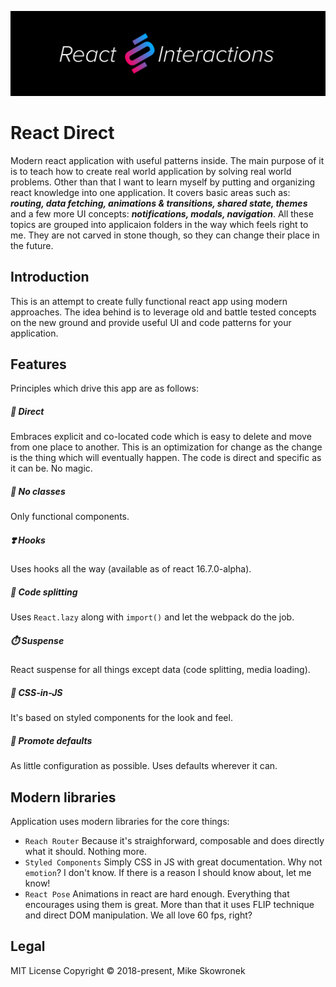 <p align="center"><img src="https://github.com/coderitual/react-direct/blob/master/media/logo.png"></p>

# React Direct
Modern react application with useful patterns inside. The main purpose of it is to teach how to create real world application by solving real world problems. Other than that I want to learn myself by putting and organizing react knowledge into one application. It covers basic areas such as: __*routing, data fetching, animations & transitions, shared state, themes*__ and a few more UI concepts: __*notifications, modals, navigation*__. All these topics are grouped into applicaion folders in the way which feels right to me. They are not carved in stone though, so they can change their place in the future.

## Introduction

This is an attempt to create fully functional react app using modern approaches. The idea behind is to leverage old and battle tested concepts on the new ground and provide useful UI and code patterns for your application.

## Features
Principles which drive this app are as follows:


##### 🎯 *Direct*
Embraces explicit and co-located code which is easy to delete and move from one place to another. This is an optimization for change as the change is the thing which will eventually happen. The code is direct and specific as it can be. No magic.
##### 🍆 *No classes*
Only functional components.
##### ❣️ *Hooks*
Uses hooks all the way (available as of react 16.7.0-alpha).
##### 🖖 *Code splitting*
Uses `React.lazy` along with `import()` and let the webpack do the job.
##### ⏱️ *Suspense*
React suspense for all things except data (code splitting, media loading).
##### 👗 *CSS-in-JS*
It's based on styled components for the look and feel.
##### 🤷 *Promote defaults*
As little configuration as possible. Uses defaults wherever it can.

## Modern libraries

Application uses modern libraries for the core things:
- `Reach Router` Because it's straighforward, composable and does directly what it should. Nothing more.
- `Styled Components` Simply CSS in JS with great documentation. Why not `emotion`? I don't know. If there is a reason I should know about, let me know!
- `React Pose` Animations in react are hard enough. Everything that encourages using them is great. More than that it uses FLIP technique and direct DOM manipulation. We all love 60 fps, right?

## Legal
MIT License Copyright © 2018-present, Mike Skowronek 
